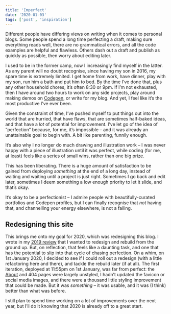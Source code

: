 ```yaml
---
title: 'Imperfect'
date: '2020-01-03'
tags: ['post', 'inspiration']
---
```


Different people have differing views on writing when it comes to personal blogs. Some people spend a long time perfecting a draft, making sure everything reads well, there are no grammatical errors, and all the code examples are helpful and flawless. Others dash out a draft and publish as quickly as possible, then worry about editing later.

I used to be in the former camp, now I increasingly find myself in the latter. As any parent will no doubt recognise, since having my son in 2016, my spare time is extremely limited. I get home from work, have dinner, play with my son, run him a bath and put him to bed. By the time I’ve done that, plus any other household chores, it’s often 8:30 or 9pm. If I’m not exhausted, then I have around two hours to work on any side projects, play around making demos on [Codepen](https://codepen.io/), or write for my blog. And yet, I feel like it’s the most productive I’ve ever been.

Given the constraint of time, I’ve pushed myself to put things out into the world that are hurried, that have flaws, that are sometimes half-baked ideas, and that have a _lot_ of potential for improvement. I’ve let go of the idea of “perfection” because, for me, it’s impossible – and it was already an unattainable goal to begin with. A bit like parenting, funnily enough.

It’s also why I no longer do much drawing and illustration work – I was never happy with a piece of illustration until it was perfect, while coding (for me, at least) feels like a series of small wins, rather than one big prize.

This has been liberating. There is a huge amount of satisfaction to be gained from deploying _something_ at the end of a long day, instead of waiting and waiting until a project is just right. Sometimes I go back and edit later, sometimes I deem something a low enough priority to let it slide, and that’s okay.

It’s okay to be a perfectionist – I admire people with beautifully-curated portfolios and Codepen profiles, but I can finally recognise that _not_ having that, and channelling your energy elsewhere, is not a failing.

## Redesigning this site

This brings me onto my goal for 2020, which was redesigning this blog. I wrote in my [2019 review](/2019-in-review/) that I wanted to redesign and rebuild from the ground up. But, on reflection, that feels like a daunting task, and one that has the potential to slip into that cycle of chasing perfection. On a whim, on 1st January 2020, I decided to see if I could roll out a redesign (with a little refactoring here and there), and tackle the rebuild later (if at all). The first iteration, deployed at 11:55pm on 1st January, was far from perfect: the [About](/about/) and 404 pages were largely unstyled, I hadn’t updated the favicon or social media images, and there were a thousand little styling improvement that could be made. But it was _something_ – it was usable, and it was (I think) better than what was before.

I still plan to spend time working on a lot of improvements over the next year, but I’ll do it knowing that 2020 is already off to a great start.
